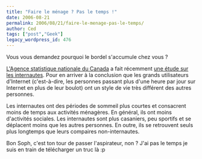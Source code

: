 ```yaml
---
title: "Faire le ménage ? Pas le temps !"
date: 2006-08-21
permalink: 2006/08/21/faire-le-menage-pas-le-temps/
author: Ced
tags: ["post","Geek"]
legacy_wordpress_id: 476
---
```


Vous vous demandez pourquoi le bordel s'accumule chez vous ?

<a hreflang="fr" href="http://www.statcan.ca">L'Agence statistique nationale du Canada</a> a fait récemment <a hreflang="fr" href="http://www.statcan.ca/Daily/Francais/060802/q060802a.htm">une étude sur les internautes</a>. Pour en arriver à la conclusion que les grands utilisateurs d'Internet (c'est-à-dire, les personnes passant plus d'une heure par jour sur Internet en plus de leur boulot) ont un style de vie très différent des autres personnes.

<!-- excerpt -->

Les internautes ont des périodes de sommeil plus courtes et consacrent moins de temps aux activités ménagères. En général, ils ont moins d'activités sociales. Les internautes sont plus casaniers, peu sportifs et se déplacent moins que les autres personnes. En outre, ils se retrouvent seuls plus longtemps que leurs compaires non-internautes.

Bon Soph, c'est ton tour de passer l'aspirateur, non ? J'ai pas le temps je suis en train de télécharger un truc là :p
